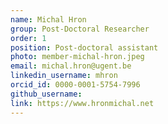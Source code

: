 ```yaml
---
name: Michal Hron 
group: Post-Doctoral Researcher
order: 1
position: Post-doctoral assistant
photo: member-michal-hron.jpeg
email: michal.hron@ugent.be
linkedin_username: mhron
orcid_id: 0000-0001-5754-7996
github_username:
link: https://www.hronmichal.net
---
```

